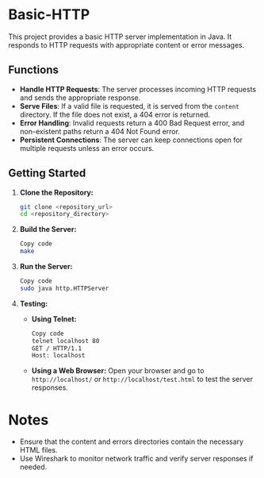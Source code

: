 # Basic-HTTP

This project provides a basic HTTP server implementation in Java. It responds to HTTP requests with appropriate content or error messages.

## Functions

- **Handle HTTP Requests**: The server processes incoming HTTP requests and sends the appropriate response.
- **Serve Files**: If a valid file is requested, it is served from the `content` directory. If the file does not exist, a 404 error is returned.
- **Error Handling**: Invalid requests return a 400 Bad Request error, and non-existent paths return a 404 Not Found error.
- **Persistent Connections**: The server can keep connections open for multiple requests unless an error occurs.

## Getting Started

1. **Clone the Repository:**
   ```bash 
   git clone <repository_url> 
   cd <repository_directory>
   ```

2. **Build the Server:**
    ```bash
    Copy code
    make
    ```

3. **Run the Server:**
    ```bash
    Copy code
    sudo java http.HTTPServer
    ```
4. **Testing:**

    - **Using Telnet:**
        ```bash
        Copy code
        telnet localhost 80
        GET / HTTP/1.1
        Host: localhost
        ```
    
    - **Using a Web Browser:**
        Open your browser and go to `http://localhost/` or `http://localhost/test.html` to test the server responses.

# Notes
- Ensure that the content and errors directories contain the necessary HTML files.
- Use Wireshark to monitor network traffic and verify server responses if needed.